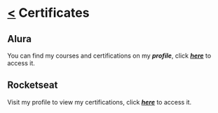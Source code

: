 # **[<](https://github.com/RafaelFeSoares)** Certificates

## Alura

You can find my courses and certifications on my ***profile***, click ***[here](https://cursos.alura.com.br/user/rafaelfelipesoares192)*** to access it.

## Rocketseat

Visit my profile to view my certifications, click ***[here](https://app.rocketseat.com.br/me/rafael-felipe-soares-01363)*** to access it.
